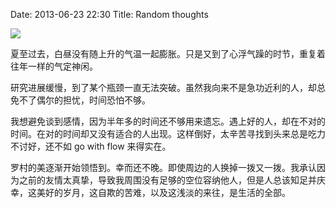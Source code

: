 Date: 2013-06-23 22:30
Title: Random thoughts

![](https://dl.dropboxusercontent.com/u/914090/images/2013-06-23-random-thoughts.jpg) 

夏至过去，白昼没有随上升的气温一起膨胀。只是又到了心浮气躁的时节，重复着往年一样的气定神闲。

研究进展缓慢，到了某个瓶颈一直无法突破。虽然我向来不是急功近利的人，却总免不了偶尔的担忧，时间恐怕不够。

我想避免谈到感情，因为半年多的时间还不够用来遗忘。遇上好的人，却在不对的时间。在对的时间却又没有适合的人出现。这样倒好，太辛苦寻找到头来总是吃力不讨好，还不如 go with flow 来得实在。

罗村的美逐渐开始领悟到。幸而还不晚。即使周边的人换掉一拨又一拨。我承认因为之前的友情太真挚，导致我周围没有足够的空位容纳他人，但是人总该知足并庆幸，这美好的岁月，这自欺的苦难，以及这浅淡的来往，是生活的全部。


